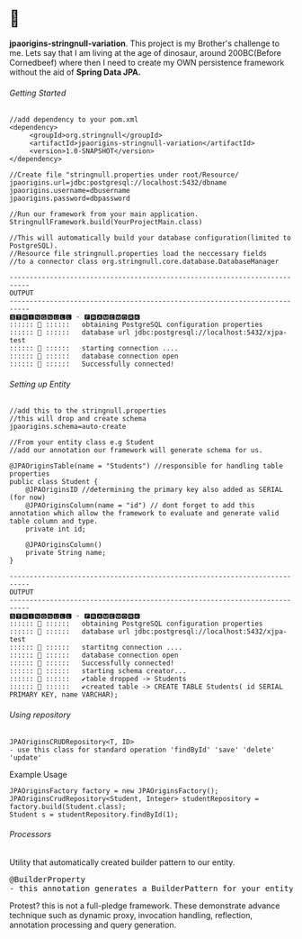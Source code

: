 # 🦖 
<b>jpaorigins-stringnull-variation</b>.
This project is my Brother's challenge to me. Lets say that I am living at the age of dinosaur, around 200BC(Before Cornedbeef) where then I need to create my OWN persistence framework without the aid of <b>Spring Data JPA.</b>



###### Getting Started 

    //add dependency to your pom.xml
    <dependency>
         <groupId>org.stringnull</groupId>
         <artifactId>jpaorigins-stringnull-variation</artifactId>
         <version>1.0-SNAPSHOT</version>
    </dependency>

<p></p>

    //Create file "stringnull.properties under root/Resource/
    jpaorigins.url=jdbc:postgresql://localhost:5432/dbname
    jpaorigins.username=dbusername
    jpaorigins.password=dbpassword

<p></p>

    //Run our framework from your main application. 
    StringnullFramework.build(YourProjectMain.class)

    //This will automatically build your database configuration(limited to PostgreSQL).
    //Resource file stringnull.properties load the neccessary fields 
    //to a connector class org.stringnull.core.database.DatabaseManager

    ---------------------------------------------------------------------------
    OUTPUT
    ---------------------------------------------------------------------------
    🆂🆃🆁🅸🅽🅶🅽🆄🅻🅻 - 🅵🆁🅰🅼🅴🆆🅾🆁🅺
    :::::: 🦖 ::::::   obtaining PostgreSQL configuration properties
    :::::: 🦖 ::::::   database url jdbc:postgresql://localhost:5432/xjpa-test
    :::::: 🦖 ::::::   starting connection ....
    :::::: 🦖 ::::::   database connection open
    :::::: 🦖 ::::::   Successfully connected!


###### Setting up Entity
    //add this to the stringnull.properties
    //this will drop and create schema
    jpaorigins.schema=auto-create

    //From your entity class e.g Student 
    //add our annotation our framework will generate schema for us. 
    
    @JPAOriginsTable(name = "Students") //responsible for handling table properties
    public class Student {
        @JPAOriginsID //determining the primary key also added as SERIAL (for now)
        @JPAOriginsColumn(name = "id") // dont forget to add this annotation which allow the framework to evaluate and generate valid table column and type.
        private int id;

        @JPAOriginsColumn()
        private String name;
    }

    ---------------------------------------------------------------------------
    OUTPUT
    ---------------------------------------------------------------------------
    🆂🆃🆁🅸🅽🅶🅽🆄🅻🅻 - 🅵🆁🅰🅼🅴🆆🅾🆁🅺
    :::::: 🦖 ::::::   obtaining PostgreSQL configuration properties
    :::::: 🦖 ::::::   database url jdbc:postgresql://localhost:5432/xjpa-test
    :::::: 🦖 ::::::   startitng connection ....
    :::::: 🦖 ::::::   database connection open
    :::::: 🦖 ::::::   Successfully connected!
    :::::: 🦖 ::::::   starting schema creator...
    :::::: 🦖 ::::::   ✔️table dropped -> Students
    :::::: 🦖 ::::::   ✔️created table -> CREATE TABLE Students( id SERIAL PRIMARY KEY, name VARCHAR);


###### Using repository

    JPAOriginsCRUDRepository<T, ID>
    - use this class for standard operation 'findById' 'save' 'delete' 'update'

Example Usage

    JPAOriginsFactory factory = new JPAOriginsFactory();
    JPAOriginsCrudRepository<Student, Integer> studentRepository = factory.build(Student.class);
    Student s = studentRepository.findById(1);


###### Processors 
Utility that automatically created builder pattern to our entity. 
<pre>
@BuilderProperty
- this annotation generates a BuilderPattern for your entity.
</pre>

Protest? this is not a full-pledge framework. These demonstrate advance technique such as dynamic proxy, invocation handling, reflection, annotation processing and query generation.

